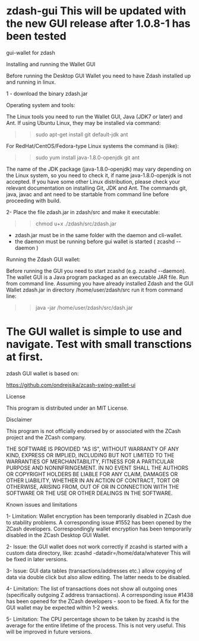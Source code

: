 # zdash-gui This will be updated with the new GUI release after 1.0.8-1 has been tested
gui-wallet for zdash

Installing and running the Wallet GUI

Before running the Desktop GUI Wallet you need to have Zdash installed up and running in linux. 

1 - download the binary zdash.jar

Operating system and tools:


The Linux tools you need to run the Wallet GUI, Java (JDK7 or later) and Ant. If using Ubuntu Linux, they may be installed via command:

>> sudo apt-get install git default-jdk ant

For RedHat/CentOS/Fedora-type Linux systems the command is (like):

>> sudo yum install java-1.8.0-openjdk git ant 

The name of the JDK package (java-1.8.0-openjdk) may vary depending on the Linux system, so you need to check it, if name java-1.8.0-openjdk is not accepted. If you have some other Linux distribution, please check your relevant documentation on installing Git, JDK and Ant. The commands git, java, javac and ant need to be startable from command line before proceeding with build.

2- Place the file zdash.jar in zdash/src and make it executable:

>> chmod u+x ./zdash/src/zdash.jar

* zdash.jar must be in the same folder with the daemon and cli-wallet.
* the daemon must be running before gui wallet is started ( zcashd --daemon )


Running the Zdash GUI wallet:

Before running the GUI you need to start zcashd (e.g. zcashd --daemon). The wallet GUI is a Java program packaged as an executable JAR file. Run from command line. Assuming you have already installed Zdash and the GUI Wallet zdash.jar in directory /home/user/zdash/src run it from command line:

>> java -jar /home/user/zdash/src/dash.jar

The GUI wallet is simple to use and navigate. Test with small transctions at first.
=======================================================================================

zdash GUI wallet is based on:

https://github.com/ondrejsika/zcash-swing-wallet-ui


License

This program is distributed under an MIT License.

Disclaimer

This program is not officially endorsed by or associated with the ZCash project and the ZCash company.

THE SOFTWARE IS PROVIDED "AS IS", WITHOUT WARRANTY OF ANY KIND, EXPRESS OR IMPLIED, INCLUDING BUT NOT LIMITED TO THE WARRANTIES OF MERCHANTABILITY, FITNESS FOR A PARTICULAR PURPOSE AND NONINFRINGEMENT. IN NO EVENT SHALL THE AUTHORS OR COPYRIGHT HOLDERS BE LIABLE FOR ANY CLAIM, DAMAGES OR OTHER LIABILITY, WHETHER IN AN ACTION OF CONTRACT, TORT OR OTHERWISE, ARISING FROM, OUT OF OR IN CONNECTION WITH THE SOFTWARE OR THE USE OR OTHER DEALINGS IN THE SOFTWARE.

Known issues and limitations

1- Limitation: Wallet encryption has been temporarily disabled in ZCash due to stability problems. A corresponding issue #1552 has been opened by the ZCash developers. Correspondingly wallet encryption has been temporarily disabled in the ZCash Desktop GUI Wallet.

2- Issue: the GUI wallet does not work correctly if zcashd is started with a custom data directory, like: zcashd -datadir=/home/data/whatever This will be fixed in later versions.

3- Issue: GUI data tables (transactions/addresses etc.) allow copying of data via double click but also allow editing. The latter needs to be disabled.

4- Limitation: The list of transactions does not show all outgoing ones (specifically outgoing Z address transactions). A corresponding issue #1438 has been opened for the ZCash developers - soon to be fixed. A fix for the GUI wallet may be expected within 1-2 weeks.

5- Limitation: The CPU percentage shown to be taken by zcashd is the average for the entire lifetime of the process. This is not very useful. This will be improved in future versions.
